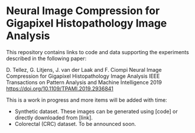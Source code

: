 # Neural Image Compression for Gigapixel Histopathology Image Analysis

This repository contains links to code and data supporting the experiments described in the following paper:

D. Tellez, G. Litjens, J. van der Laak and F. Ciompi
Neural Image Compression for Gigapixel Histopathology Image Analysis
IEEE Transactions on Pattern Analysis and Machine Intelligence
2019
https://doi.org/10.1109/TPAMI.2019.2936841

This is a work in progress and more items will be added with time:

* Synthetic dataset. These images can be generated using [code] or directly downloaded from [link].
* Colorectal (CRC) dataset. To be announced soon.

